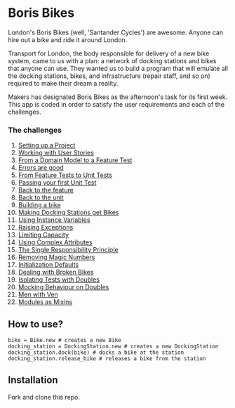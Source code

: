 # Boris Bikes 
London's Boris Bikes (well, 'Santander Cycles') are awesome. Anyone can hire out a bike and ride it around London.

Transport for London, the body responsible for delivery of a new bike system, came to us with a plan: a network of docking stations and bikes that anyone can use. They wanted us to build a program that will emulate all the docking stations, bikes, and infrastructure (repair staff, and so on) required to make their dream a reality.

Makers has designated Boris Bikes as the afternoon's task for its first week. This app is coded in order to satisfy the user requirements and each of the challenges.

### The challenges

1. [Setting up a Project](1_setting_up_a_project.md)
2. [Working with User Stories](2_working_with_user_stories.md)
3. [From a Domain Model to a Feature Test](3_from_domain_models_to_feature_tests.md)
4. [Errors are good](4_errors_are_good.md)
5. [From Feature Tests to Unit Tests](5_from_feature_tests_to_unit_tests.md)
6. [Passing your first Unit Test](6_passing_your_first_unit_test.md)
7. [Back to the feature](7_back_to_the_feature.md)
8. [Back to the unit](8_back_to_the_unit.md)
9. [Building a bike](9_building_a_bike.md)
10. [Making Docking Stations get Bikes](10_making_stations_release_bikes.md)
11. [Using Instance Variables](11_using_instance_variables.md)
12. [Raising Exceptions](12_raising_exceptions.md)
13. [Limiting Capacity](13_limiting_capacity.md)
14. [Using Complex Attributes](14_complex_attributes.md)
15. [The Single Responsibility Principle](15_single_responsibility_principle.md)
16. [Removing Magic Numbers](16_removing_magic_numbers.md)
17. [Initialization Defaults](17_initialization_defaults.md)
18. [Dealing with Broken Bikes](18_dealing_with_broken_bikes.md)
19. [Isolating Tests with Doubles](19_isolating_tests_with_doubles.md)
20. [Mocking Behaviour on Doubles](20_mocking_behaviour_on_doubles.md)
21. [Men with Ven](21_men_with_ven.md)
22. [Modules as Mixins](22_modules_as_mixins.md)


## How to use?
```
bike = Bike.new # creates a new Bike
docking_station = DockingStation.new # creates a new DockingStation
docking_station.dock(bike) # docks a bike at the station
docking_station.release_bike # releases a bike from the station
```
## Installation 
Fork and clone this repo.
